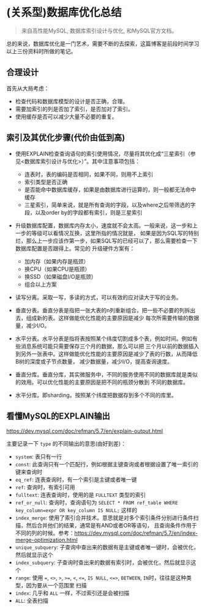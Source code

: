 # (关系型)数据库优化总结

> 来自高性能MySQL, 数据库索引设计与优化, 和MySQL官方文档。

总的来说，数据库优化是一门艺术，需要不断的去探索，这篇博客是前段时间学习以上三份资料时所做的笔记。

## 合理设计

首先从大局考虑：

- 检查代码和数据库模型的设计是否正确，合理。
- 需要加索引的列是否加了索引，是否加对了索引。
- 使用缓存是否可以减少大量不必要的重复。

## 索引及其优化步骤(代价由低到高)

- 使用EXPLAIN检查查询语句的索引使用情况，尽量将其优化成“三星索引（参见<数据库索引设计与优化>）”。其中注意事项包括：

    - 连表时，表的编码是否相同，如果不同，则用不上索引
    - 索引类型是否正确
    - 是否能命中数据库缓存，如果是由数据库进行运算的，则一般都无法命中缓存
    - 三星索引，简单来说，就是所有查询的字段，以及where之后带筛选的字段，以及order by的字段都有索引，则是三星索引

- 升级数据库配置，数据库内存太小，速度就不会太高。一般来说，这一步和上一步的等级可以看情况互换，这里所指的情况就是，
如果是因为SQL写的特别烂，那么上一步应该作第一步，如果SQL写的已经可以了，那么需要检查一下数据库配置是否跟得上。常见的
升级硬件方案有：

    - 加内存（如果内存是瓶颈）
    - 换CPU（如果CPU是瓶颈）
    - 换SSD（如果磁盘I/O是瓶颈）
    - 组合以上方案

- 读写分离。采取一写，多读的方式，可以有效的应对读大于写的业务。

- 垂直分表。垂直分表是指把一张大表的n列重新组合，把一些不必要的列拆出去，组成新的表。这样做能优化性能的主要原因是减少
每次所需要传输的数据量，减少I/O。

- 水平分表。水平分表是指将表按照某个纬度切割成多个表，例如时间。例如有些消息系统可能只需要保存三个月的数据，那么可以把
三个月以前的数据插入到另外一张表中。这样做能优化性能的主要原因是减少了表的行数，从而降低B树的深度或子节点数量，
减少数据量，减少I/O，提高查询速度。

- 垂直分库。垂直分库，其实微服务中，不同的服务使用不同的数据库就是类似的效用。可以优化性能的主要原因是把不同的瓶颈分散到
不同的数据库。

- 水平分库。即sharding。按照某个纬度把数据存到多个不同的库里。

## 看懂MySQL的EXPLAIN输出

https://dev.mysql.com/doc/refman/5.7/en/explain-output.html

主要记录一下 `type` 的不同输出的意思(由好到差)：

- `system`: 表只有一行
- `const`: 此查询只有一个匹配行，例如根据主键查询或者根据设置了唯一索引的键来查询时
- `eq_ref`: 连表查询时，有一个索引是主键或者唯一键
- `ref`: 查询时，有索引可用
- `fulltext`: 连表查询时，使用的是 `FULLTEXT` 类型的索引
- `ref_or_null`: 查询时，查询语句为 `SELECT * FROM ref_table WHERE key_column=expr OR key_column IS NULL;` 这样的
- `index_merge`: 使用了索引合并技术。意思就是对多个索引条件分别进行条件扫描，然后合并他们的结果，通常是有AND或者OR等语句，
且查询条件作用于不同的列的时候。参考：https://dev.mysql.com/doc/refman/5.7/en/index-merge-optimization.html
- `unique_subquery`: 子查询中查出来的数据有是主键或者唯一键时，会被优化，然后就显示这个
- `index_subquery`: 子查询时查出来的数据有索引时，会被优化，然后就显示这个
- `range`: 使用 `=`, `<>`, `>`, `>=`, `<`, `<=`, `IS NULL`, `<=>`, `BETWEEN`, `IN`时，往往是这种类型，因为要从一个范围里
扫描
- `index`: 几乎和 `ALL` 一样，不过索引还是会被扫描
- `ALL`: 全表扫描

